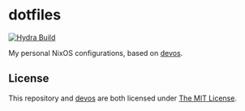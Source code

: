 # dotfiles

[![Hydra Build](https://img.shields.io/endpoint?label=main%2Fall-checks.x86_64-linux&url=https%3A%2F%2Fnuc.li7g.com%2Fhydra%2Fjob%2Fdotfiles%2Fmain%2Fall-checks.x86_64-linux%2Fshield)](https://nuc.li7g.com/hydra/jobset/dotfiles/main)

My personal NixOS configurations, based on [devos].

## License

This repository and [devos] are both licensed under [The MIT License][mit].

[devos]: https://github.com/divnix/devos "divnix/devos"
[mit]: https://opensource.org/licenses/MIT "The MIT License"

